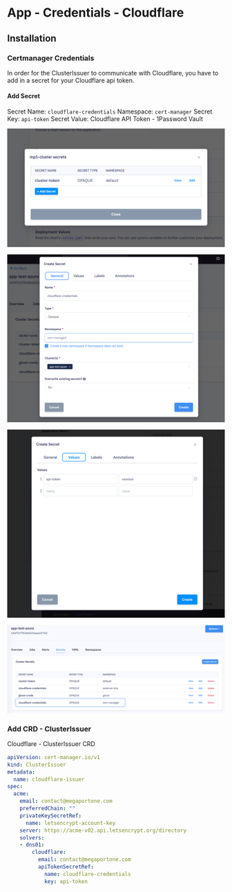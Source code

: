 # App - Credentials - Cloudflare

## Installation

### Certmanager Credentials

In order for the ClusterIssuer to communicate with Cloudflare, you have to add in a secret for your Cloudflare api token.

#### Add Secret
Secret Name: `cloudflare-credentials`
Namespace: `cert-manager`
Secret Key: `api-token`
Secret Value: Cloudflare API Token - 1Password Vault

![](attachments/CRD%20-%20Cloudflare%20ClusterIssuer.png)

![](attachments/CRD%20-%20Cloudflare%20ClusterIssuer-1.png)

![](attachments/CRD%20-%20Cloudflare%20ClusterIssuer-2.png)

![](attachments/CRD%20-%20Cloudflare%20ClusterIssuer-3.png)

### Add CRD - ClusterIssuer

Cloudflare - ClusterIssuer CRD

```yaml
apiVersion: cert-manager.io/v1
kind: ClusterIssuer
metadata:
  name: cloudflare-issuer
spec:
  acme:
    email: contact@megaportone.com
    preferredChain: ""
    privateKeySecretRef:
      name: letsencrypt-account-key
    server: https://acme-v02.api.letsencrypt.org/directory
    solvers:
    - dns01:
        cloudflare:
          email: contact@megaportone.com
          apiTokenSecretRef:
            name: cloudflare-credentials
            key: api-token
```